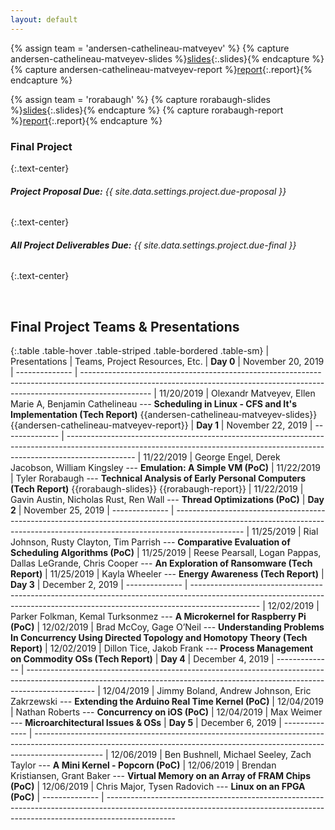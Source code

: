 ```yaml
---
layout: default
---
```

<!--
{% for f in site.static_files %}
{% if f.path contains 'team-' %}
{{f.path}}
{% endif %}
{% endfor %}
 -->

<!-- Variables -->

{% assign team = 'andersen-cathelineau-matveyev' %}
{% capture andersen-cathelineau-matveyev-slides %}[slides](/project/team-{{team}}/slides.pdf){:.slides}{% endcapture %}
{% capture andersen-cathelineau-matveyev-report %}[report](/project/team-{{team}}/report.pdf){:.report}{% endcapture %}
<!-- {% capture {{team}}-code %}[code](){:.code}{% endcapture %} -->

{% assign team = 'rorabaugh' %}
{% capture rorabaugh-slides %}[slides](/project/team-{{team}}/slides.pdf){:.slides}{% endcapture %}
{% capture rorabaugh-report %}[report](/project/team-{{team}}/report.pdf){:.report}{% endcapture %}
<!-- {% capture {{team}}-code %}[code](){:.code}{% endcapture %} -->

### **Final Project**
{:.text-center}

###### ***Project Proposal Due:*** *{{ site.data.settings.project.due-proposal }}*
{:.text-center}

###### ***All Project Deliverables Due:*** *{{ site.data.settings.project.due-final }}*
{:.text-center}

<br/>

## Final Project Teams & Presentations

{:.table .table-hover .table-striped .table-bordered .table-sm}
| Presentations  | Teams, Project Resources, Etc.
| **Day 0**      | <span class="note">November 20, 2019</span>
| -------------- | -----------------------------------------------------------------------------------------------------------------------------------------------------------------------------
| 11/20/2019     | Olexandr Matveyev, Ellen Marie A,  Benjamin Cathelineau --- **Scheduling in Linux - CFS and It's Implementation (Tech Report)** {{andersen-cathelineau-matveyev-slides}} {{andersen-cathelineau-matveyev-report}}
| **Day 1**      | <span class="note">November 22, 2019</span>
| -------------- | -----------------------------------------------------------------------------------------------------------------------------------------------------------------------------
| 11/22/2019     | George Engel, Derek Jacobson, William Kingsley --- **Emulation: A Simple VM (PoC)**
| 11/22/2019     | Tyler Rorabaugh --- **Technical Analysis of Early Personal Computers (Tech Report)** {{rorabaugh-slides}} {{rorabaugh-report}}
| 11/22/2019     | Gavin Austin, Nicholas Rust, Ren Wall --- **Thread Optimizations (PoC)**
| **Day 2**      | <span class="note">November 25, 2019</span>
| -------------- | -----------------------------------------------------------------------------------------------------------------------------------------------------------------------------
| 11/25/2019     | Rial Johnson, Rusty Clayton, Tim Parrish --- **Comparative Evaluation of Scheduling Algorithms (PoC)**
| 11/25/2019     | Reese Pearsall, Logan Pappas, Dallas LeGrande, Chris Cooper --- **An Exploration of Ransomware (Tech Report)**
| 11/25/2019     | Kayla Wheeler --- **Energy Awareness (Tech Report)**
| **Day 3**      | <span class="note">December 2, 2019</span>
| -------------- | -----------------------------------------------------------------------------------------------------------------------------------------------------------------------------
| 12/02/2019     | Parker Folkman, Kemal Turksonmez --- **A Microkernel for Raspberry Pi (PoC)**
| 12/02/2019     | Brad McCoy, Gage O’Neil --- **Understanding Problems In Concurrency Using Directed Topology and Homotopy Theory (Tech Report)**
| 12/02/2019     | Dillon Tice, Jakob Frank --- **Process Management on Commodity OSs (Tech Report)**
| **Day 4**      | <span class="note">December 4, 2019</span>
| -------------- | -----------------------------------------------------------------------------------------------------------------------------------------------------------------------------
| 12/04/2019     | Jimmy Boland, Andrew Johnson, Eric Zakrzewski --- **Extending the Arduino Real Time Kernel (PoC)**
| 12/04/2019     | Nathan Roberts --- **Concurrency on iOS (PoC)**
| 12/04/2019     | Max Weimer --- **Microarchitectural Issues & OSs**
| **Day 5**      | <span class="note">December 6, 2019</span>
| -------------- | -----------------------------------------------------------------------------------------------------------------------------------------------------------------------------
| 12/06/2019     | Ben Bushnell, Michael Seeley, Zach Taylor --- **A Mini Kernel - Popcorn (PoC)**
| 12/06/2019     | Brendan Kristiansen, Grant Baker --- **Virtual Memory on an Array of FRAM Chips (PoC)**
| 12/06/2019     | Chris Major, Tysen Radovich --- **Linux on an FPGA (PoC)**
| -------------- | -----------------------------------------------------------------------------------------------------------------------------------------------------------------------------

